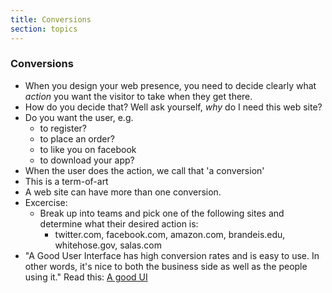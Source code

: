 ```yaml
---
title: Conversions
section: topics
---
```

### Conversions

* When you design your web presence, you need to decide clearly what *action* you want the visitor to take when they get there.
* How do you decide that? Well ask yourself, *why* do I need this web site?
* Do you want the user, e.g.
	* to register?
	* to place an order?
	* to like you on facebook
	* to download your app?
* When the user does the action, we call that 'a conversion'
* This is a term-of-art
* A web site can have more than one conversion.
* Excercise:
	* Break up into teams and pick one of the following sites and determine what their desired action is:
		* twitter.com, facebook.com, amazon.com, brandeis.edu, whitehose.gov, salas.com
* "A Good User Interface has high conversion rates and is easy to use. In other words, it's nice to both the business side as well as the people using it." Read this: [A good UI](http://goodui.org)